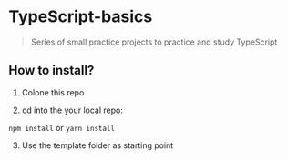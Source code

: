 # TypeScript-basics

> Series of small practice projects to practice and study TypeScript

## How to install?

1. Colone this repo

2. cd into the your local repo:

`npm install` or `yarn install`

3. Use the template folder as starting point


